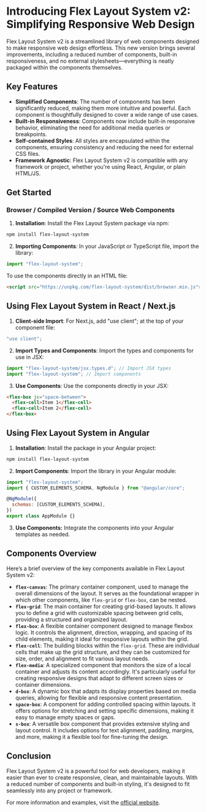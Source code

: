 # Introducing Flex Layout System v2: Simplifying Responsive Web Design

Flex Layout System v2 is a streamlined library of web components designed to make responsive web design effortless. This new version brings several improvements, including a reduced number of components, built-in responsiveness, and no external stylesheets—everything is neatly packaged within the components themselves.

## Key Features

- **Simplified Components**: The number of components has been significantly reduced, making them more intuitive and powerful. Each component is thoughtfully designed to cover a wide range of use cases.
- **Built-in Responsiveness**: Components now include built-in responsive behavior, eliminating the need for additional media queries or breakpoints.
- **Self-contained Styles**: All styles are encapsulated within the components, ensuring consistency and reducing the need for external CSS files.
- **Framework Agnostic**: Flex Layout System v2 is compatible with any framework or project, whether you're using React, Angular, or plain HTML/JS.

## Get Started

### Browser / Compiled Version / Source Web Components

1. **Installation**:
   Install the Flex Layout System package via npm:

```bash
npm install flex-layout-system
```

2. **Importing Components**:
   In your JavaScript or TypeScript file, import the library:

```js
import "flex-layout-system";
```

To use the components directly in an HTML file:

```html
<script src="https://unpkg.com/flex-layout-system/dist/browser.min.js"></script>
```

## Using Flex Layout System in React / Next.js

1. **Client-side Import**:
   For Next.js, add "use client"; at the top of your component file:

```js
"use client";
```

2. **Import Types and Components**:
   Import the types and components for use in JSX:

```js
import "flex-layout-system/jsx.types.d"; // Import JSX types
import "flex-layout-system"; // Import components
```

3. **Use Components**:
   Use the components directly in your JSX:

```html
<flex-box jc="space-between">
  <flex-cell>Item 1</flex-cell>
  <flex-cell>Item 2</flex-cell>
</flex-box>
```

## Using Flex Layout System in Angular

1. **Installation**:
   Install the package in your Angular project:

```bash
npm install flex-layout-system
```

2. **Import Components**:
   Import the library in your Angular module:

```js
import "flex-layout-system";
import { CUSTOM_ELEMENTS_SCHEMA, NgModule } from "@angular/core";

@NgModule({
  schemas: [CUSTOM_ELEMENTS_SCHEMA],
})
export class AppModule {}
```

3. **Use Components:**
   Integrate the components into your Angular templates as needed.

## Components Overview

Here’s a brief overview of the key components available in Flex Layout System v2:

- **`flex-canvas`**: The primary container component, used to manage the overall dimensions of the layout. It serves as the foundational wrapper in which other components, like `flex-grid` or `flex-box`, can be nested.
- **`flex-grid`**: The main container for creating grid-based layouts. It allows you to define a grid with customizable spacing between grid cells, providing a structured and organized layout.
- **`flex-box`**: A flexible container component designed to manage flexbox logic. It controls the alignment, direction, wrapping, and spacing of its child elements, making it ideal for responsive layouts within the grid.
- **`flex-cell`**: The building blocks within the `flex-grid`. These are individual cells that make up the grid structure, and they can be customized for size, order, and alignment to fit various layout needs.
- **`flex-media`**: A specialized component that monitors the size of a local container and adjusts its content accordingly. It's particularly useful for creating responsive designs that adapt to different screen sizes or container dimensions.
- **`d-box`**: A dynamic box that adapts its display properties based on media queries, allowing for flexible and responsive content presentation.
- **`space-box`**: A component for adding controlled spacing within layouts. It offers options for stretching and setting specific dimensions, making it easy to manage empty spaces or gaps.
- **`s-box`**: A versatile box component that provides extensive styling and layout control. It includes options for text alignment, padding, margins, and more, making it a flexible tool for fine-tuning the design.

## Conclusion

Flex Layout System v2 is a powerful tool for web developers, making it easier than ever to create responsive, clean, and maintainable layouts. With a reduced number of components and built-in styling, it's designed to fit seamlessly into any project or framework.

For more information and examples, visit the [official website](https://flexlayout.com).
